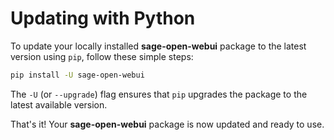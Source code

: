# Updating with Python

To update your locally installed **sage-open-webui** package to the latest version using `pip`, follow these simple steps:

```bash
pip install -U sage-open-webui
```

The `-U` (or `--upgrade`) flag ensures that `pip` upgrades the package to the latest available version.

That's it! Your **sage-open-webui** package is now updated and ready to use.
